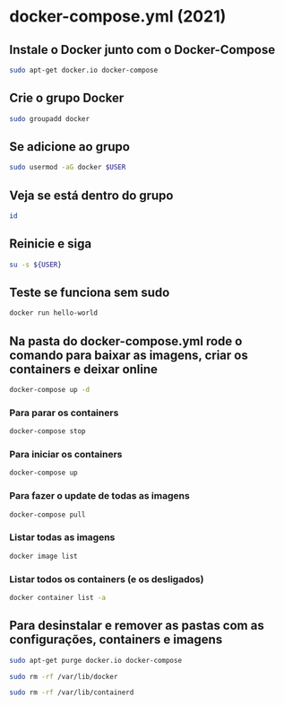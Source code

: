 # docker-compose.yml (2021)

## Instale o Docker junto com o Docker-Compose
```sh
sudo apt-get docker.io docker-compose
```

## Crie o grupo Docker
```sh
sudo groupadd docker
```

## Se adicione ao grupo
```sh
sudo usermod -aG docker $USER
```

## Veja se está dentro do grupo
```sh
id
```

## Reinicie e siga
```sh
su -s ${USER}
```

## Teste se funciona sem sudo
```sh
docker run hello-world
```


## Na pasta do docker-compose.yml rode o comando para baixar as imagens, criar os containers e deixar online
```sh
docker-compose up -d
```

### Para parar os containers
```sh
docker-compose stop
```

### Para iniciar os containers
```sh
docker-compose up
```

### Para fazer o update de todas as imagens
```sh
docker-compose pull
```

### Listar todas as imagens
```sh
docker image list
```

### Listar todos os containers (e os desligados)
```sh
docker container list -a
```


## Para desinstalar e remover as pastas com as configurações, containers e imagens
```sh
sudo apt-get purge docker.io docker-compose
```
```sh
sudo rm -rf /var/lib/docker
```
```sh
sudo rm -rf /var/lib/containerd
```